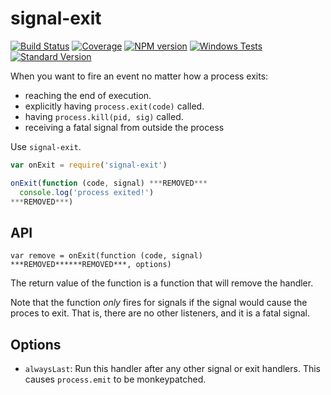 # signal-exit

[![Build Status](https://travis-ci.org/tapjs/signal-exit.png)](https://travis-ci.org/tapjs/signal-exit)
[![Coverage](https://coveralls.io/repos/tapjs/signal-exit/badge.svg?branch=master)](https://coveralls.io/r/tapjs/signal-exit?branch=master)
[![NPM version](https://img.shields.io/npm/v/signal-exit.svg)](https://www.npmjs.com/package/signal-exit)
[![Windows Tests](https://img.shields.io/appveyor/ci/bcoe/signal-exit/master.svg?label=Windows%20Tests)](https://ci.appveyor.com/project/bcoe/signal-exit)
[![Standard Version](https://img.shields.io/badge/release-standard%20version-brightgreen.svg)](https://github.com/conventional-changelog/standard-version)

When you want to fire an event no matter how a process exits:

* reaching the end of execution.
* explicitly having `process.exit(code)` called.
* having `process.kill(pid, sig)` called.
* receiving a fatal signal from outside the process

Use `signal-exit`.

```js
var onExit = require('signal-exit')

onExit(function (code, signal) ***REMOVED***
  console.log('process exited!')
***REMOVED***)
```

## API

`var remove = onExit(function (code, signal) ***REMOVED******REMOVED***, options)`

The return value of the function is a function that will remove the
handler.

Note that the function *only* fires for signals if the signal would
cause the proces to exit.  That is, there are no other listeners, and
it is a fatal signal.

## Options

* `alwaysLast`: Run this handler after any other signal or exit
  handlers.  This causes `process.emit` to be monkeypatched.
